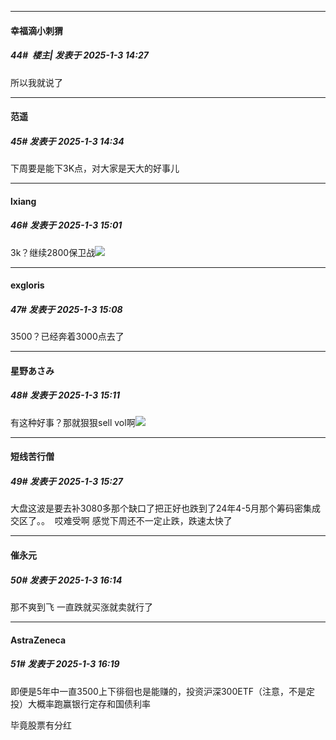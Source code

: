 ﻿
*****

####  幸福滴小刺猬  
##### 44#         楼主| 发表于 2025-1-3 14:27

所以我就说了


*****

####  范遥  
##### 45#       发表于 2025-1-3 14:34

下周要是能下3K点，对大家是天大的好事儿


*****

####  lxiang  
##### 46#       发表于 2025-1-3 15:01

3k？继续2800保卫战<img src="https://static.saraba1st.com/image/smiley/face2017/049.png" referrerpolicy="no-referrer">


*****

####  exgloris  
##### 47#       发表于 2025-1-3 15:08

3500？已经奔着3000点去了

*****

####  星野あさみ  
##### 48#       发表于 2025-1-3 15:11

有这种好事？那就狠狠sell vol啊<img src="https://static.saraba1st.com/image/smiley/face2017/037.png" referrerpolicy="no-referrer">


*****

####  短线苦行僧  
##### 49#       发表于 2025-1-3 15:27

大盘这波是要去补3080多那个缺口了把正好也跌到了24年4-5月那个筹码密集成交区了。。  哎难受啊 感觉下周还不一定止跌，跌速太快了


*****

####  催永元  
##### 50#       发表于 2025-1-3 16:14

那不爽到飞 一直跌就买涨就卖就行了

*****

####  AstraZeneca  
##### 51#       发表于 2025-1-3 16:19

即便是5年中一直3500上下徘徊也是能赚的，投资沪深300ETF（注意，不是定投）大概率跑赢银行定存和国债利率

毕竟股票有分红

